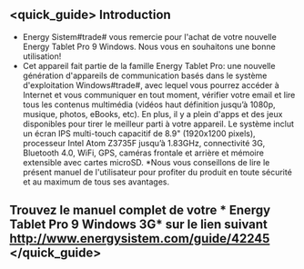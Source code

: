 ## <quick_guide> Introduction 

* Energy Sistem#trade# vous remercie pour l'achat de votre nouvelle Energy Tablet Pro 9 Windows. Nous vous en souhaitons une bonne utilisation! 
* Cet appareil fait partie de la famille Energy Tablet Pro: une nouvelle génération d'appareils de communication basés dans le système d'exploitation Windows#trade#, avec lequel vous pourrez accéder à Internet et vous communiquer en tout moment, vérifier votre email et lire tous les contenus multimédia (vidéos haut définition jusqu’à 1080p, musique, photos, eBooks, etc). En plus, il y a plein d'apps et des jeux disponibles pour tirer le meilleur parti à votre appareil. Le système inclut un écran IPS multi-touch capacitif de 8.9" (1920x1200 pixels), processeur Intel Atom Z3735F jusqu’à 1.83GHz, connectivité 3G, Bluetooth 4.0, WiFi, GPS, caméras frontale et arrière et mémoire extensible avec cartes microSD.
*Nous vous conseillons de lire le présent manuel de l'utilisateur pour profiter du produit en toute sécurité et au maximum de tous ses avantages.


## <unique> Trouvez le manuel complet de votre * Energy Tablet Pro 9 Windows 3G* sur le lien suivant http://www.energysistem.com/guide/42245 </unique> </quick_guide> 
